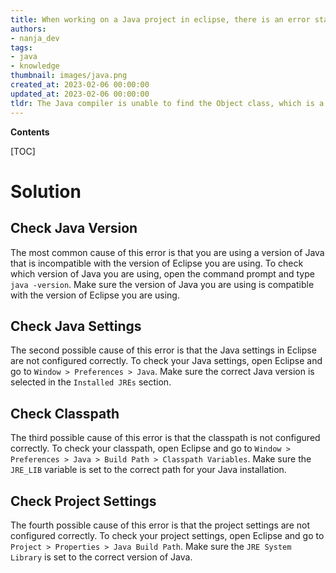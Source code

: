 ```yaml
---
title: When working on a Java project in eclipse, there is an error stating that the type java.lang.object cannot be resolved. this is because it is indirectly referenced from the required .class files
authors:
- nanja_dev
tags:
- java
- knowledge
thumbnail: images/java.png
created_at: 2023-02-06 00:00:00
updated_at: 2023-02-06 00:00:00
tldr: The Java compiler is unable to find the Object class, which is a part of the Java language, and is required to compile the project.
---
```


**Contents**

[TOC]

# Solution

## Check Java Version

The most common cause of this error is that you are using a version of Java that is incompatible with the version of Eclipse you are using. To check which version of Java you are using, open the command prompt and type `java -version`. Make sure the version of Java you are using is compatible with the version of Eclipse you are using.

## Check Java Settings

The second possible cause of this error is that the Java settings in Eclipse are not configured correctly. To check your Java settings, open Eclipse and go to `Window > Preferences > Java`. Make sure the correct Java version is selected in the `Installed JREs` section.

## Check Classpath

The third possible cause of this error is that the classpath is not configured correctly. To check your classpath, open Eclipse and go to `Window > Preferences > Java > Build Path > Classpath Variables`. Make sure the `JRE_LIB` variable is set to the correct path for your Java installation.

## Check Project Settings

The fourth possible cause of this error is that the project settings are not configured correctly. To check your project settings, open Eclipse and go to `Project > Properties > Java Build Path`. Make sure the `JRE System Library` is set to the correct version of Java.
